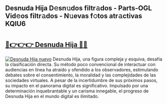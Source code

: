## Desnuda Hija D𝚎sn𝚞dos filtr𝚊dos - Parts-OGL Vid𝚎os filtr𝚊dos - N𝚞evas f𝚘tos atr𝚊ctivas KQIU6

# <h2><a href="http://mb5bkve.tromn.icu/?c=Desnuda+Hija">🔗👉👉👉 Desnuda Hija 🔗🔗</a></h2>

[![Desnuda Hija nuevo](https://i.imgur.com/pEAQMta.gif)](http://mb5bkve.tromn.icu/?c=Desnuda+Hija)
Desnuda Hija, una figura compleja y esquiva, desafía la clasificación directa. Su método poco convencional de interactuar con audiencias en línea ha atraído y ofendido a los observadores, estimulando debates sobre el consentimiento, la moralidad y las complejidades de las sociedades virtuales. A pesar de la incertidumbre de sus próximos pasos, su impacto en el panorama digital es significativo. Impulsado por una determinación inquebrantable y un carisma innegable, el progreso de Desnuda Hija en el mundo digital es ilimitado.
